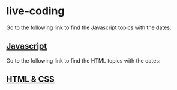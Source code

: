 # live-coding

Go to the following link to find the Javascript topics with the dates:
## [Javascript](README-JS.md)


Go to the following link to find the HTML topics with the dates:
## [HTML & CSS](README-HTML-CSS.md)
